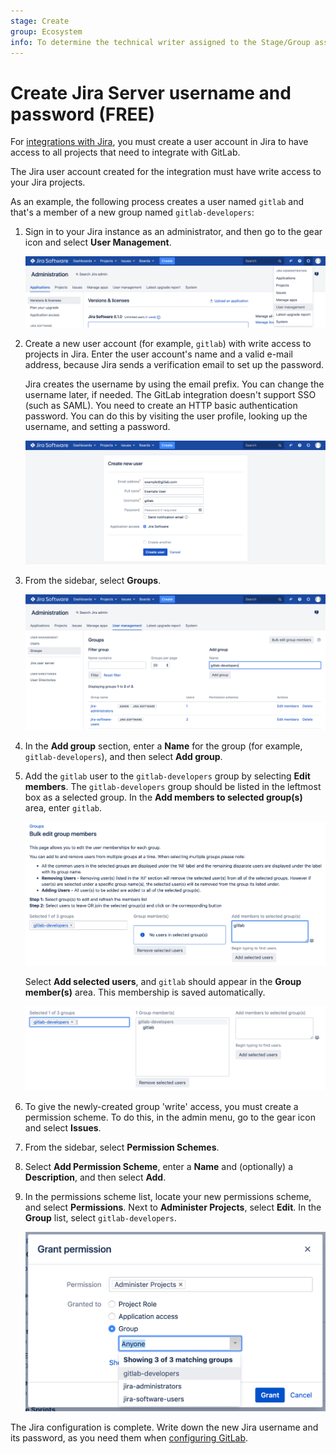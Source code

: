 ```yaml
---
stage: Create
group: Ecosystem
info: To determine the technical writer assigned to the Stage/Group associated with this page, see https://about.gitlab.com/handbook/engineering/ux/technical-writing/#assignments
---
```


# Create Jira Server username and password **(FREE)**

For [integrations with Jira](../../user/project/integrations/jira.md), you must create a user account in Jira to have access to
all projects that need to integrate with GitLab.

The Jira user account created for the integration must have write access to
your Jira projects.

As an example, the following process creates a user named `gitlab` and that's a
member of a new group named `gitlab-developers`:

1. Sign in to your Jira instance as an administrator, and
   then go to the gear icon and select **User Management**.

   ![Jira user management link](../../user/project/integrations/img/jira_user_management_link.png)

1. Create a new user account (for example, `gitlab`) with write access to
   projects in Jira. Enter the user account's name and a valid e-mail address,
   because Jira sends a verification email to set up the password.

   Jira creates the username by using the email prefix. You can change the
   username later, if needed. The GitLab integration doesn't support SSO (such
   as SAML). You need to create an HTTP basic authentication password. You can
   do this by visiting the user profile, looking up the username, and setting a
   password.

   ![Jira create new user](../../user/project/integrations/img/jira_create_new_user.png)

1. From the sidebar, select **Groups**.

   ![Jira create new user](../../user/project/integrations/img/jira_create_new_group.png)

1. In the **Add group** section, enter a **Name** for the group (for example,
   `gitlab-developers`), and then select **Add group**.

1. Add the `gitlab` user to the `gitlab-developers` group by selecting **Edit members**.
   The `gitlab-developers` group should be listed in the leftmost box as a
   selected group. In the **Add members to selected group(s)** area, enter `gitlab`.

   ![Jira add user to group](../../user/project/integrations/img/jira_add_user_to_group.png)

   Select **Add selected users**, and `gitlab` should appear in the **Group member(s)**
   area. This membership is saved automatically.

   ![Jira added user to group](../../user/project/integrations/img/jira_added_user_to_group.png)

1. To give the newly-created group 'write' access, you must create a permission
   scheme. To do this, in the admin menu, go to the gear icon and select **Issues**.

1. From the sidebar, select **Permission Schemes**.

1. Select **Add Permission Scheme**, enter a **Name** and (optionally) a
   **Description**, and then select **Add**.

1. In the permissions scheme list, locate your new permissions scheme, and
   select **Permissions**. Next to **Administer Projects**, select **Edit**. In
   the **Group** list, select `gitlab-developers`.

   ![Jira group access](../../user/project/integrations/img/jira_group_access.png)

The Jira configuration is complete. Write down the new Jira username and its
password, as you need them when [configuring GitLab](../../user/project/integrations/jira.md#configure-gitlab).
